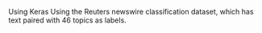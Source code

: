 Using Keras
Using the Reuters newswire classification dataset, which has text paired with 46 topics as labels.
